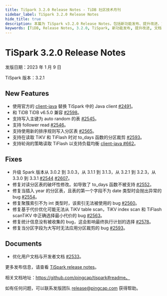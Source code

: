 ```yaml
---
title: TiSpark 3.2.0 Release Notes - TiDB 社区技术月刊
sidebar_label: TiSpark 3.2.0 Release Notes
hide_title: true
description: 本篇为 TiSpark v3.2.0 Release Notes，包括新功能发布、提升改进、文档优化等。
keywords: [TiDB, Release Notes, 3.2.0, TiSpark, 新功能发布, 提升改进, 文档优化]
---
```


# TiSpark 3.2.0 Release Notes

发版日期：2023 年 1 月 9 日

TiSpark 版本：3.2.1

## New Features

- 使用官方的 [client-java](https://github.com/tikv/client-java) 替换 TiSpark 中的 Java client [#2491](https://github.com/pingcap/tispark/pull/2491)。
- 和 TiDB TiDB v6.5.0 兼容 [#2598](https://github.com/pingcap/tispark/pull/2598)。
- 支持写入主键为 auto random 的表 [#2545](https://github.com/pingcap/tispark/pull/2545)。
- 支持 follower read [#2546](https://github.com/pingcap/tispark/pull/2546)。
- 支持使用新的排序规则写入分区表 [#2565](https://github.com/pingcap/tispark/pull/2565)。
- 支持在读取 TiKV 和 TiFlash 时对 to_days 函数的分区裁剪 [#2593](https://github.com/pingcap/tispark/pull/2593)。
- 支持轮询的策略读取 TiFlash 以支持负载均衡  [client-java #662](https://github.com/tikv/client-java/pull/662)。



## Fixes

- 升级 Spark 版本从 3.0.2 到 3.0.3，从 3.1.1 到 3.1.3，从 3.2.1 到 3.2.3，从 3.3.0 到 3.3.1 [#2544](https://github.com/pingcap/tispark/pull/2544) [#2607](https://github.com/pingcap/tispark/pull/2607)。
- 修复对读分区表的破坏性修改。如导致了 to_days 函数不被支持 [#2552](https://github.com/pingcap/tispark/pull/2552)。
- 修复当插入 year 的分区表，且表的第一个字段不为 date 类型时会抛出异常的 bug [#2554](https://github.com/pingcap/tispark/pull/2554)。
- 修复聚簇索引不为 int 类型时，该索引无法被使用的 bug [#2560](https://github.com/pingcap/tispark/pull/2560)。
- 修复基于代价优化可能无法从 TiKV table scan，TiKV index scan 和 TiFlash scanTiKV 中正确选择最小代价的 bug [#2563](https://github.com/pingcap/tispark/pull/2563)。
- 修复统计信息没有被收集的 bug，这会影响最终执行计划的选择 [#2578](https://github.com/pingcap/tispark/pull/2578)。
- 修复当分区字段为大写时无法应用分区裁剪的 bug [#2593](https://github.com/pingcap/tispark/pull/2593)。



## Documents

- 优化用户文档与开发者文档 [#2533](https://github.com/pingcap/tispark/pull/2533)。



更多发布信息，请查看 [TiSpark release notes](https://github.com/pingcap/tispark/releases/tag/v3.2.0)。

相关文档地址：https://github.com/pingcap/tispark#readme。

如有任何问题，可以联系发版团队 [release@pingcap.com](mailto:release@pingcap.com) 获得帮助。

